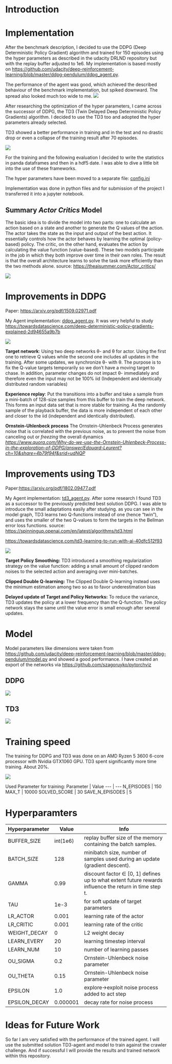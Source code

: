 # Introduction
# Implementation
After the benchmark description, I decided to use the DDPG (Deep Deterministic Policy Gradient) algorithm and trained for 150 episodes using the hyper parameters as described in the udacity DRLND repository but with the replay buffer adjusted to 1e6. My implementation is based mostly on https://github.com/udacity/deep-reinforcement-learning/blob/master/ddpg-pendulum/ddpg_agent.py. 

The performance of the agent was good, which achieved the described behaviour of the benchmark implementation, but spiked downward. The spread also looked much too wide to me.
![](static/ddpg_performance.png)

After researching the optimization of the hyper parameters, I came across the successor of DDPG, the TD3 (Twin Delayed Deep Deterministic Policy Gradients) algorithm. I decided to use the TD3 too and adopted the hyper parameters already selected.

TD3 showed a better performance in training and in the test and no drastic drop or even a collapse of the training result after 70 episodes.

![](static/performance.png)


For the training and the following evaluation I decided to write the statistics in panda dataframes and then in a hdf5 date. I was able to dive a little bit into the use of these frameworks.

The hyper parameters have been moved to a separate file: [config.ini](config.ini)

Implementation was done in python files and for submission of the project I transferred it into a jupyter notebook.

## Summary *Actor Critics* Model
The basic idea is to divide the model into two parts: one to calculate an action based on a state and another to generate the Q values of the action. The actor takes the state as the input and output of the best action. It essentially controls how the actor behaves by learning the optimal (policy-based) policy. The critic, on the other hand, evaluates the action by calculating the value function (value-based). These two models participate in the job in which they both improve over time in their own roles. The result is that the overall architecture learns to solve the task more efficiently than the two methods alone. 
source: https://theaisummer.com/Actor_critics/

![](static/ac.jpg)

# Improvements in DDPG
Paper: https://arxiv.org/pdf/1509.02971.pdf 

My Agent implementation: [ddpg_agent.py](ddpg_agent.py). 
It was very helpful to study https://towardsdatascience.com/deep-deterministic-policy-gradients-explained-2d94655a9b7b

![](static/ddpg.png)

**Target network**: Using two deep networks θ- and θ for actor. Using the first one to retrieve Q values while the second one includes all updates in the training. After some updates, we synchronize θ- with θ. The purpose is to fix the Q-value targets temporarily so we don’t have a moving target to chase. In addition, parameter changes do not impact θ- immediately and therefore even the input may not be 100% iid (Independent and identically distributed random variables)

**Experience replay**: Put the transitions into a buffer and take a sample from a mini-batch of 128-size samples from this buffer to train the deep network. This forms an input data set that is more stable for training. As the randomly sample of the playback buffer, the data is more independent of each other and closer to the iid (independent and identically distributed).

**Ornstein-Uhlenbeck process** The Ornstein-Uhlenbeck Process generates noise that is correlated with the previous noise, as to prevent the noise from canceling out or *freezing* the overall dynamics <cite>https://www.quora.com/Why-do-we-use-the-Ornstein-Uhlenbeck-Process-in-the-exploration-of-DDPG/answer/Edouard-Leurent?ch=10&share=4b79f94f&srid=udNQP</cite>

# Improvements using TD3
Paper:https://arxiv.org/pdf/1802.09477.pdf

My Agent implementation: [td3_agent.py](ddpg_agent.py). 
After some research I found TD3 as a successor to the previously predicted best solution DDPG. I was able to introduce the small adaptations easily after studying. as you can see in the model graph, TD3 learns two Q-functions instead of one (hence “twin”), and uses the smaller of the two Q-values to form the targets in the Bellman error loss functions. source: https://spinningup.openai.com/en/latest/algorithms/td3.html

https://towardsdatascience.com/td3-learning-to-run-with-ai-40dfc512f93

![](static/td3.png)

**Target Policy Smoothing:** TD3 introduced a smoothing regularization strategy on the value function: adding a small amount of clipped random noises to the selected action and averaging over mini-batches. 

**Clipped Double Q-learning:** The Clipped Double Q-learning instead uses the minimum estimation among two so as to favor underestimation bias

**Delayed update of Target and Policy Networks:** To reduce the variance, TD3 updates the policy at a lower frequency than the Q-function. The policy network stays the same until the value error is small enough after several updates. 

# Model
Model parameters like dimensions were taken from https://github.com/udacity/deep-reinforcement-learning/blob/master/ddpg-pendulum/model.py and showed a good performance. I have created an export of the networks via https://github.com/szagoruyko/pytorchviz
## DDPG
![](static/ddpg_model.png)

## TD3
![](static/td3_model.png)

# Training speed
The training for DDPG and TD3 was done on an AMD Ryzen 5 3600 6-core processor with Nvidia GTX1060 GPU. TD3 spent significantly more time training. About 20%. 

![](static/duration.png)


Used Parameter for training:
Parameter | Value 
--- | --- 
N_EPISODES | 150  
MAX_T | 10000 
SOLVED_SCORE | 30
SAVE_N_EPISODES | 5

# Hyperparamters
Hyperparameter | Value | Info
--- | --- | ---
BUFFER_SIZE | int(1e6)  | replay buffer size of the memory containing the batch samples.
BATCH_SIZE | 128         | minibatch size, number of samples used during an update (gradient descent).
GAMMA | 0.99            | discount factor ∈ [0, 1] defines up to what extent future rewards influence the return in time step t.
TAU | 1e-3              | for soft update of target parameters
LR_ACTOR | 0.001               | learning rate of the actor
LR_CRITIC | 0.001               | learning rate of the critic
WEIGHT_DECAY | 0 | L2 weight decay
LEARN_EVERY | 20 | learning timestep interval  
LEARN_NUM | 10 | number of learning passes
OU_SIGMA | 0.2 | Ornstein-Uhlenbeck noise parameter
OU_THETA | 0.15 | Ornstein-Uhlenbeck noise parameter
EPSILON | 1.0 | explore->exploit noise process added to act step
EPSILON_DECAY  | 0.000001 | decay rate for noise process

# Ideas for Future Work
So far I am very satisfied with the performance of the trained agent. I will use the submitted solution TD3-agent and model to train against the crawler challenge. And if successful I will provide the results and trained network within this repository. 